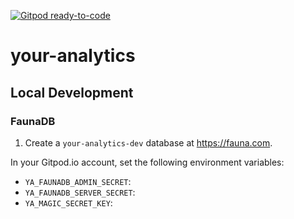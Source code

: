 [![Gitpod ready-to-code](https://img.shields.io/badge/Gitpod-ready--to--code-blue?logo=gitpod)](https://gitpod.io/#https://github.com/mikenikles/your-analytics)

# your-analytics

## Local Development

### FaunaDB

1. Create a `your-analytics-dev` database at https://fauna.com.

In your Gitpod.io account, set the following environment variables:

- `YA_FAUNADB_ADMIN_SECRET`:
- `YA_FAUNADB_SERVER_SECRET`:
- `YA_MAGIC_SECRET_KEY`:

